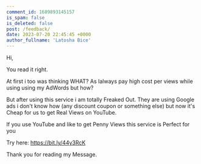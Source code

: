 ```yaml
---
comment_id: 1689893145157
is_spam: false
is_deleted: false
post: /feedback/
date: 2023-07-20 22:45:45 +0000
author_fullname: 'Latosha Bice'
---
```


Hi,

You read it right.

At first i too was thinking WHAT? As  Ialways  pay high cost per views while using using my AdWords but how?

But after using this service i am totally Freaked Out. They are using Google ads i don't know how (any discount coupon or something else) but now it's Cheap for us to get Real Views on YouTube.

If you use YouTube and like to get Penny Views this service is Perfect for you

Try here: https://bit.ly/44y3RcK

Thank you for reading my Message.
